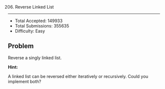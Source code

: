 206. Reverse Linked List
---

- Total Accepted: 149933
- Total Submissions: 355635
- Difficulty: Easy


Problem
---
Reverse a singly linked list.

**Hint:**

A linked list can be reversed either iteratively or recursively. Could you implement both?

